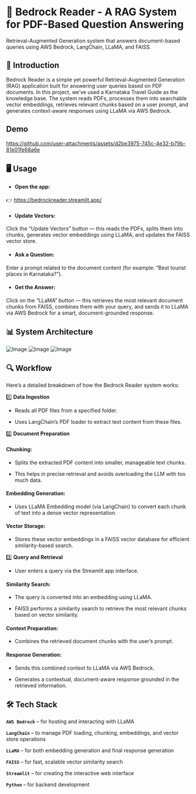 
# 📄 Bedrock Reader - A RAG System for PDF-Based Question Answering

Retrieval-Augmented Generation system that answers document-based queries using AWS Bedrock, LangChain, LLaMA, and FAISS.



## 📖 Introduction

Bedrock Reader is a simple yet powerful Retrieval-Augmented Generation (RAG) application built for answering user queries based on PDF documents. In this project, we’ve used a Karnataka Travel Guide as the knowledge base. The system reads PDFs, processes them into searchable vector embeddings, retrieves relevant chunks based on a user prompt, and generates context-aware responses using LLaMA via AWS Bedrock.




## Demo 
https://github.com/user-attachments/assets/d2be3975-745c-4e32-b79b-81e01fe68a6e

## 🖥️ Usage

- ####  Open the app:
👉 https://bedrockreader.streamlit.app/

- #### Update Vectors:
Click the “Update Vectors” button — this reads the PDFs, splits them into chunks, generates vector embeddings using LLaMA, and updates the FAISS vector store.

- #### Ask a Question:
Enter a prompt related to the document content (for example: “Best tourist places in Karnataka?”).

- #### Get the Answer:
Click on the “LLaMA” button — this retrieves the most relevant document chunks from FAISS, combines them with your query, and sends it to LLaMA via AWS Bedrock for a smart, document-grounded response.



## 📊 System Architecture
![Image](https://github.com/user-attachments/assets/ffe17d66-2fbb-4b66-a046-2386481d8390)
![Image](https://github.com/user-attachments/assets/344aa82b-a20c-4dfb-b202-2d53ebbf08e3)
![Image](https://github.com/user-attachments/assets/28cfc9e7-e31f-45a0-bb0b-7d5cc688feb6)

## 🔍 Workflow
Here’s a detailed breakdown of how the Bedrock Reader system works:

1️⃣ **Data Ingestion**
- Reads all PDF files from a specified folder.

- Uses LangChain’s PDF loader to extract text content from these files.

2️⃣ **Document Preparation**
#### Chunking:

- Splits the extracted PDF content into smaller, manageable text chunks.

- This helps in precise retrieval and avoids overloading the LLM with too much data.

#### Embedding Generation:

- Uses LLaMA Embedding model (via LangChain) to convert each chunk of text into a dense vector representation.

#### Vector Storage:

- Stores these vector embeddings in a FAISS vector database for efficient similarity-based search.

3️⃣ **Query and Retrieval**
- User enters a query via the Streamlit app interface.

#### Similarity Search:

- The query is converted into an embedding using LLaMA.

- FAISS performs a similarity search to retrieve the most relevant chunks based on vector similarity.

#### Context Preparation:

- Combines the retrieved document chunks with the user’s prompt.

#### Response Generation:

- Sends this combined context to LLaMA via AWS Bedrock.

- Generates a contextual, document-aware response grounded in the retrieved information.


## 🛠️ Tech Stack
**`AWS Bedrock`** – for hosting and interacting with LLaMA

**`LangChain`** – to manage PDF loading, chunking, embeddings, and vector store operations

**`LLaMA`** – for both embedding generation and final response generation

**`FAISS`** – for fast, scalable vector similarity search

**`Streamlit`** – for creating the interactive web interface

**`Python`** – for backend development

